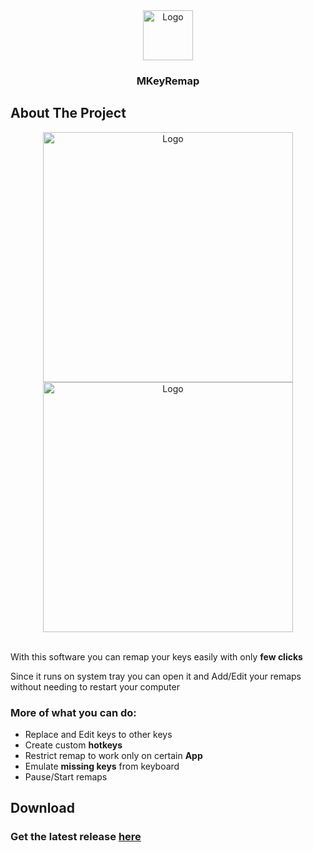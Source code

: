 
<div align="center">
  <a href="https://user-images.githubusercontent.com/50587061/210876554-4d8758f1-b15b-4666-9921-099cd812b649.png">
    <img src="https://user-images.githubusercontent.com/50587061/210876554-4d8758f1-b15b-4666-9921-099cd812b649.png" alt="Logo" width="80" height="80">
  </a>
  <h3 align="center">MKeyRemap</h3>
</div>

## About The Project

<div align="middle">
    <img src="https://user-images.githubusercontent.com/50587061/210876905-5bfe5ea1-75ac-4dd3-9525-b953549caf2c.png" alt="Logo" width="400" height="auto" hspace="50">
    <img src="https://user-images.githubusercontent.com/50587061/210877120-31886873-4c4e-40d8-8bc8-11fb92c12b64.png"  alt="Logo" width="400" height="auto">
</div>

<br>

With this software you can remap your keys easily with only **few clicks**

Since it runs on system tray you can open it and Add/Edit your remaps without needing to restart your computer


### More of what you can do:

* Replace and Edit keys to other keys
* Create custom **hotkeys**
* Restrict remap to work only on certain **App**
* Emulate **missing keys** from keyboard
* Pause/Start remaps

## Download

<h3>
  Get the latest release 
   <a href="https://github.com/mykesXD/MKeyRemap/releases/latest">
     here
   </a>
</h3>

